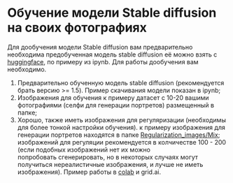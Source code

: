# Обучение модели Stable diffusion на своих фотографиях
Для дообучения модели Stable diffusion вам предварительно необходима предобученная модель stable diffusion её можно взять с [huggingface](https://huggingface.co/models?search=stable-diffusion), по примеру из ipynb. Для работы дообучения вам необходимо.

1. Предварительно обученную модель stable diffusion (рекомендуется брать версию >= 1.5). Пример скачивания модели показан в ipynb;
2. Изображения для обучения к примеру датасет с 10-20 вашими фотографиями (селфи для генерации портретов) размещенный в папке;
3. Хорошо, также иметь изображения для регуляризации (необходимы для более тонкой настройки обучения). к примеру изображения для генерации портретов находятся в папке [Regularization_images/Mix](https://github.com/titika2013/Training_and_gen_stable_diffusion_script_dreambooth/tree/main/Regularization_images/Mix "This path skips through empty directories"); изображений для регуляции рекомендуется  в колчичестве 100 - 200 (если подобных изображений нет их можно попробовать сгенерировать, но в некоторых случаях могут получиться нереалистичные изображения, и лучше не иметь изображения).
Пример работы в [colab]()  и grid.ai.
